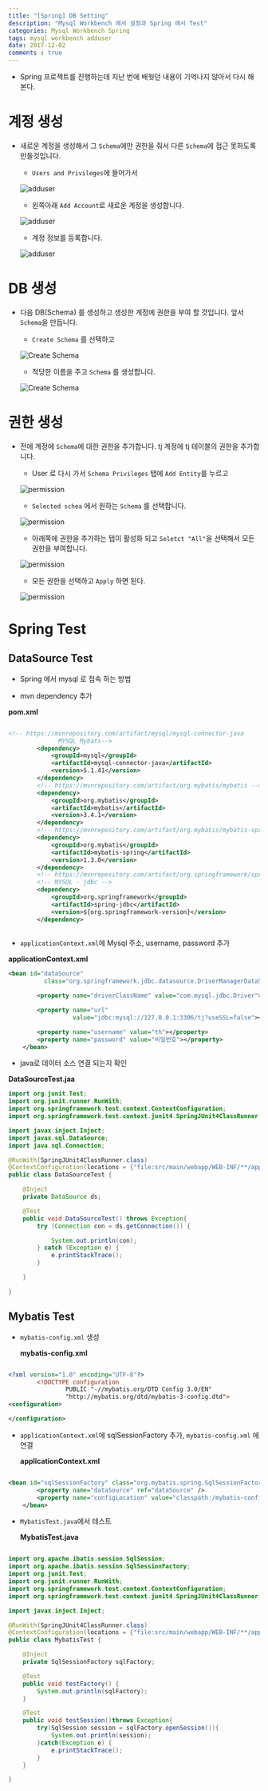 ```yaml
---
title: "[Spring] DB Setting"
description: "Mysql Workbench 에서 설정과 Spring 에서 Test"
categories: Mysql Workbench Spring
tags: mysql workbench adduser 
date: 2017-12-02
comments : true
---
```


* Spring 프로젝트를 진행하는데 지난 번에 배웟던 내용이 기억나지 않아서 다시 해본다.

 
# 계정 생성

 * 새로운 계정을 생성해서 그 `Schema`에만 권한을 줘서 다른 `Schema`에 접근 못하도록 만들것입니다.
 
    * `Users and Privileges`에 들어가서 

    ![adduser](/assets/images/DBsetting/add0.png)
        
    * 왼쪽아래 `Add Account`로 새로운 계정을 생성합니다.

    ![adduser](/assets/images/DBsetting/add1.png)

    * 계정 정보를 등록합니다.

    ![adduser](/assets/images/DBsetting/add2.png)


# DB 생성

* 다음 DB(Schema) 를 생성하고 생성한 계정에 권한을 부여 할 것입니다. 앞서 `Schema`을 만듭니다.

    * `Create Schema` 를 선택하고
 
    ![Create Schema](/assets/images/DBsetting/createSchema.png)

    * 적당한 이름을 주고 `Schema` 를 생성합니다.

    ![Create Schema](/assets/images/DBsetting/createSchema2.png)


# 권한 생성

* 전에 계정에 `Schema`에 대한 권한을 추가합니다. tj 계정에 tj 테이블의 권한을 추가합니다.

    * User 로 다시 가서 `Schema Privileges` 탭에 `Add Entity`를 누르고

    ![permission](/assets/images/DBsetting/permission2.png)

    * `Selected schea` 에서 원하는 `Schema` 를 선택합니다.

    ![permission](/assets/images/DBsetting/permission3.png)

    * 아래쪽에 권한을 추가하는 탭이 활성화 되고 `Seletct "All"`을 선택해서 모든 권한을 부여합니다.

    ![permission](/assets/images/DBsetting/permission4.png)

    * 모든 권한을 선택하고 `Apply` 하면 된다. 

    ![permission](/assets/images/DBsetting/permission5.png)

# Spring Test

## DataSource Test

* Spring 에서 mysql 로 접속 하는 방법

* mvn dependency 추가

**pom.xml**

```xml

<!-- https://mvnrepository.com/artifact/mysql/mysql-connector-java
              MYSQL Mybats-->
        <dependency>
            <groupId>mysql</groupId>
            <artifactId>mysql-connector-java</artifactId>
            <version>5.1.41</version>
        </dependency>
        <!-- https://mvnrepository.com/artifact/org.mybatis/mybatis -->
        <dependency>
            <groupId>org.mybatis</groupId>
            <artifactId>mybatis</artifactId>
            <version>3.4.1</version>
        </dependency>
        <!-- https://mvnrepository.com/artifact/org.mybatis/mybatis-spring -->
        <dependency>
            <groupId>org.mybatis</groupId>
            <artifactId>mybatis-spring</artifactId>
            <version>1.3.0</version>
        </dependency>
        <!-- https://mvnrepository.com/artifact/org.springframework/spring-jdbc -->
        <!-- MYSQL - jdbc -->
        <dependency>
            <groupId>org.springframework</groupId>
            <artifactId>spring-jdbc</artifactId>
            <version>${org.springframework-version}</version>
        </dependency>
        
```

* `applicationContext.xml`에 Mysql 주소, username, password 추가

**applicationContext.xml**

```xml
<bean id="dataSource"
          class="org.springframework.jdbc.datasource.DriverManagerDataSource">

        <property name="driverClassName" value="com.mysql.jdbc.Driver"></property>

        <property name="url"
                  value="jdbc:mysql://127.0.0.1:3306/tj?useSSL=false"></property>

        <property name="username" value="th"></property>
        <property name="password" value="비밀번호"></property>
    </bean>

```


* java로 데이터 소스 연결 되는지 확인

**DataSourceTest.jaa**

```java
import org.junit.Test;
import org.junit.runner.RunWith;
import org.springframework.test.context.ContextConfiguration;
import org.springframework.test.context.junit4.SpringJUnit4ClassRunner;

import javax.inject.Inject;
import javax.sql.DataSource;
import java.sql.Connection;

@RunWith(SpringJUnit4ClassRunner.class)
@ContextConfiguration(locations = {"file:src/main/webapp/WEB-INF/**/applicationContext.xml"})
public class DataSourceTest {

    @Inject
    private DataSource ds;

    @Test
    public void DataSourceTest() throws Exception{
        try (Connection con = ds.getConnection()) {

            System.out.println(con);
        } catch (Exception e) {
            e.printStackTrace();
        }

    }

}
```

## Mybatis Test

* `mybatis-config.xml` 생성

    **mybatis-config.xml**

```xml

<?xml version="1.0" encoding="UTF-8"?>
		<!DOCTYPE configuration
				PUBLIC "-//mybatis.org/DTD Config 3.0/EN"
				"http://mybatis.org/dtd/mybatis-3-config.dtd">
<configuration>

</configuration>

```

* `applicationContext.xml`에 sqlSessionFactory 추가, `mybatis-config.xml` 에 연결

    **applicationContext.xml**

```xml

<bean id="sqlSessionFactory" class="org.mybatis.spring.SqlSessionFactoryBean">
        <property name="dataSource" ref="dataSource" />
        <property name="configLocation" value="classpath:/mybatis-config.xml"></property>
    </bean>


```

* `MybatisTest.java`에서 테스트

    **MybatisTest.java**

```java

import org.apache.ibatis.session.SqlSession;
import org.apache.ibatis.session.SqlSessionFactory;
import org.junit.Test;
import org.junit.runner.RunWith;
import org.springframework.test.context.ContextConfiguration;
import org.springframework.test.context.junit4.SpringJUnit4ClassRunner;

import javax.inject.Inject;

@RunWith(SpringJUnit4ClassRunner.class)
@ContextConfiguration(locations = {"file:src/main/webapp/WEB-INF/**/applicationContext.xml"})
public class MybatisTest {

    @Inject
    private SqlSessionFactory sqlFactory;

    @Test
    public void testFactory() {
        System.out.println(sqlFactory);
    }

    @Test
    public void testSession()throws Exception{
        try(SqlSession session = sqlFactory.openSession()){
            System.out.println(session);
        }catch(Exception e) {
            e.printStackTrace();
        }
    }

}


```
